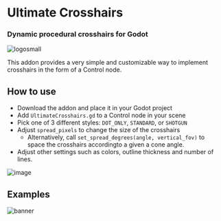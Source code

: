 # Ultimate Crosshairs
### Dynamic procedural crosshairs for Godot
![logosmall](https://github.com/user-attachments/assets/f9b861d3-9012-4bc5-9e4f-9c49e0b4152b)

This addon provides a very simple and customizable way to implement crosshairs in the form of a Control node.

## How to use

- Download the addon and place it in your Godot project
- Add `UltimateCrosshairs.gd` to a Control node in your scene
- Pick one of 3 different styles: `DOT_ONLY`, `STANDARD`, or `SHOTGUN`
- Adjust `spread_pixels` to change the size of the crosshairs
  - Alternatively, call `set_spread_degrees(angle, vertical_fov)` to space the crosshairs accordingto a given a cone angle.
- Adjust other settings such as colors, outline thickness and number of lines.

![image](https://github.com/user-attachments/assets/29bd5d33-4911-40b2-bc3d-64ac82263222)
## Examples
![banner](https://github.com/user-attachments/assets/b1c66e93-b8ea-400e-a31e-e0e789ccab8e)

